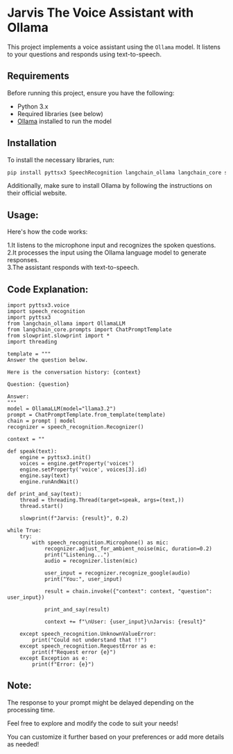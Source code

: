 # Jarvis The Voice Assistant with Ollama

This project implements a voice assistant using the `Ollama` model. It listens to your questions and responds using text-to-speech.

## Requirements

Before running this project, ensure you have the following:

- Python 3.x
- Required libraries (see below)
- [Ollama](https://ollama.com/) installed to run the model

## Installation

To install the necessary libraries, run:

```bash
pip install pyttsx3 SpeechRecognition langchain_ollama langchain_core slowprint
```

Additionally, make sure to install Ollama by following the instructions on their official website.

## Usage:

Here's how the code works:

1.It listens to the microphone input and recognizes the spoken questions.  
2.It processes the input using the Ollama language model to generate responses.   
3.The assistant responds with text-to-speech.   

## Code Explanation:

```
import pyttsx3.voice
import speech_recognition
import pyttsx3
from langchain_ollama import OllamaLLM
from langchain_core.prompts import ChatPromptTemplate
from slowprint.slowprint import *
import threading

template = """
Answer the question below.

Here is the conversation history: {context}

Question: {question}

Answer:
"""
model = OllamaLLM(model="llama3.2")
prompt = ChatPromptTemplate.from_template(template)
chain = prompt | model
recognizer = speech_recognition.Recognizer()

context = ""

def speak(text):
    engine = pyttsx3.init()
    voices = engine.getProperty('voices')
    engine.setProperty('voice', voices[3].id)
    engine.say(text)
    engine.runAndWait()

def print_and_say(text):
    thread = threading.Thread(target=speak, args=(text,))
    thread.start()
    
    slowprint(f"Jarvis: {result}", 0.2)

while True:
    try:
        with speech_recognition.Microphone() as mic:
            recognizer.adjust_for_ambient_noise(mic, duration=0.2)
            print("Listening...")
            audio = recognizer.listen(mic)

            user_input = recognizer.recognize_google(audio)
            print("You:", user_input)

            result = chain.invoke({"context": context, "question": user_input})
            
            print_and_say(result)
           
            context += f"\nUser: {user_input}\nJarvis: {result}"

    except speech_recognition.UnknownValueError:
        print("Could not understand that !!")
    except speech_recognition.RequestError as e:
        print(f"Request error {e}")
    except Exception as e:
        print(f"Error: {e}")
```
## Note:

The response to your prompt might be delayed depending on the processing time.

Feel free to explore and modify the code to suit your needs!


You can customize it further based on your preferences or add more details as needed!
